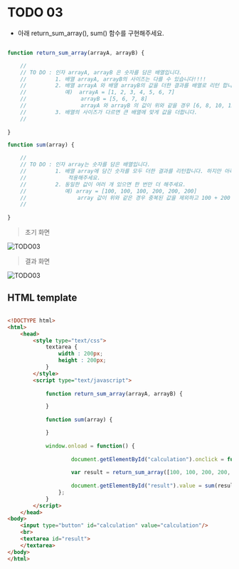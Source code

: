 ﻿TODO 03
========

* 아래 return_sum_array(), sum() 함수를 구현해주세요.


```javascript

function return_sum_array(arrayA, arrayB) {

	//
	// TO DO : 인자 arrayA, arrayB 은 숫자를 담은 배열입니다.
	//         1. 배열 arrayA, arrayB의 사이즈는 다를 수 있습니다!!!!
	//         2. 배열 arrayA 와 배열 arrayB의 값을 더한 결과를 배열로 리턴 합니다.
	//            예)  arrayA = [1, 2, 3, 4, 5, 6, 7]
	//                 arrayB = [5, 6, 7, 8]
	//                 arrayA 와 arrayB 의 값이 위와 같을 경우 [6, 8, 10, 12, 5, 6, 7] 을 리턴합니다.
	//         3. 배열의 사이즈가 다르면 큰 배열에 맞게 값을 더합니다.
	// 
	
}

function sum(array) {

	//
	// TO DO : 인자 array는 숫자를 담은 배열입니다.
	//         1. 배열 array에 담긴 숫자를 모두 더한 결과를 리턴합니다. 하지만 아래와 같은 예외 상황을 
	//             적용해주세요.
	//         2. 동일한 값이 여러 개 있으면 한 번만 더 해주세요.
	//            예) array = [100, 100, 100, 200, 200, 200] 
	//                array 값이 위와 같은 경우 중복된 값을 제외하고 100 + 200 = 300 을 리턴합니다.
	// 
	
}

```

> 초기 화면

![TODO03](https://github.com/ByungChangYoo/clipsoft/blob/master/javascript/09/todo/images/todo_03.png)


>  결과 화면

![TODO03](https://github.com/ByungChangYoo/clipsoft/blob/master/javascript/09/todo/images/todo_03_result.png)

## HTML template

```html

<!DOCTYPE html> 
<html>
	<head>
		<style type="text/css">
			textarea {
				width : 200px;
				height : 200px;
			}
		</style>
		<script type="text/javascript">
		
			function return_sum_array(arrayA, arrayB) {

			}
			
			function sum(array) {

			}
			
			window.onload = function() {
			
					document.getElementById("calculation").onclick = function() {
							
					var result = return_sum_array([100, 100, 200, 200, 200, 200], [100, 100, 200, 500]);
					
					document.getElementById("result").value = sum(result);
				};
			}			
		</script>
	</head>
<body>               
	<input type="button" id="calculation" value="calculation"/>
    <br>	
    <textarea id="result">
	</textarea>
</body>
</html>

```
